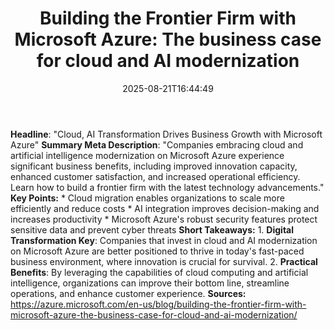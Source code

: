 ﻿---
title: "Building the Frontier Firm with Microsoft Azure: The business case for cloud and AI modernization"
date: "2025-08-21T16:44:49"
category: "Markets"
summary: ""
slug: "building the frontier firm with microsoft azure the business"
source_urls:
  - "https://azure.microsoft.com/en-us/blog/building-the-frontier-firm-with-microsoft-azure-the-business-case-for-cloud-and-ai-modernization/"
seo:
  title: "Building the Frontier Firm with Microsoft Azure: The business case for cloud and AI modernization | Hash n Hedge"
  description: ""
  keywords: ["news", "markets", "brief"]
---
**Headline**: "Cloud, AI Transformation Drives Business Growth with Microsoft Azure"  **Summary Meta Description**: "Companies embracing cloud and artificial intelligence modernization on Microsoft Azure experience significant business benefits, including improved innovation capacity, enhanced customer satisfaction, and increased operational efficiency. Learn how to build a frontier firm with the latest technology advancements."  **Key Points:**  * Cloud migration enables organizations to scale more efficiently and reduce costs * AI integration improves decision-making and increases productivity * Microsoft Azure's robust security features protect sensitive data and prevent cyber threats  **Short Takeaways:**  1. **Digital Transformation Key**: Companies that invest in cloud and AI modernization on Microsoft Azure are better positioned to thrive in today's fast-paced business environment, where innovation is crucial for survival. 2. **Practical Benefits**: By leveraging the capabilities of cloud computing and artificial intelligence, organizations can improve their bottom line, streamline operations, and enhance customer experience.  **Sources:** https://azure.microsoft.com/en-us/blog/building-the-frontier-firm-with-microsoft-azure-the-business-case-for-cloud-and-ai-modernization/ 

